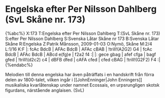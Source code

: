 # Engelska efter Per Nilsson Dahlberg (SvL Skåne nr. 173)

{%abc%}
X:173
T:Engelska efter Per Nilsson Dahlberg
T:(SvL Skåne nr. 173)
S:efter Per Nilsson Dahlberg
S:Svenska Låtar Skåne nr 173
B:Svenska Låtar Skåne
R:Engelska
Z:Patrik Månsson, 2009-01-03
O:Nymö, Skåne
M:2/4
L:1/16
K:F
|: fcAc BdcB | AFAc BdcB | AFAc cBAB | !trill!(A2G2) G4 |
fcAc BdcB | AFAc BdcB | ABcd e(fg)e | f2a2 f4 :|
|: gece gbag | afef cfga | bagf gfed | !trill!(d2c2) c4 |
dBFB dfed | cAFA cfed | cfed cBAG | !trill!(G2F2) F4 :|
{%endabc%}

Melodien till denna engelska har även påträffats i en handskrift från förra delen av 1800-talet, vilken ingår i [[JohnEnninger|John Enningers]] musikaliska kvarlåtenskap under namnet Ecossais, en urpsrungligen skotsk figurdans, närstående anglaisen. (SvL)



